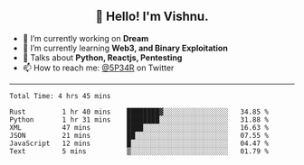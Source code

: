 <h2 align="center">👋 Hello! I'm Vishnu.</h2>


- 🔭 I’m currently working on **Dream**
- 🌱 I’m currently learning **Web3, and Binary Exploitation**
- 💬 Talks about **Python, Reactjs, Pentesting**
- 📫 How to reach me: [@5P34R](https://twitter.com/Vishnu27302693) on Twitter

---
<!--START_SECTION:waka-->

```text
Total Time: 4 hrs 45 mins

Rust         1 hr 40 mins    ████████▓░░░░░░░░░░░░░░░░   34.85 %
Python       1 hr 31 mins    ████████░░░░░░░░░░░░░░░░░   31.88 %
XML          47 mins         ████░░░░░░░░░░░░░░░░░░░░░   16.63 %
JSON         21 mins         ██░░░░░░░░░░░░░░░░░░░░░░░   07.55 %
JavaScript   12 mins         █░░░░░░░░░░░░░░░░░░░░░░░░   04.47 %
Text         5 mins          ▒░░░░░░░░░░░░░░░░░░░░░░░░   01.79 %
```

<!--END_SECTION:waka-->
